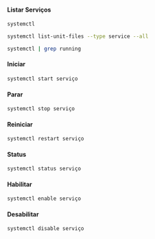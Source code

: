 #### Listar Serviços

```bash
systemctl
```
```bash
systemctl list-unit-files --type service --all
```
```bash
systemctl | grep running
```

#### Iniciar

```bash
systemctl start serviço
```
#### Parar
```bash
systemctl stop serviço
```

#### Reiniciar
```bash
systemctl restart serviço
```

#### Status
```bash
systemctl status serviço
```


#### Habilitar
```bash
systemctl enable serviço
```
#### Desabilitar
```bash
systemctl disable serviço
```